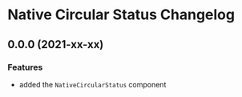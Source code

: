 # Native Circular Status Changelog

## 0.0.0 (2021-xx-xx)

### Features

- added the `NativeCircularStatus` component
